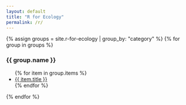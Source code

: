```yaml
---
layout: default
title: "R for Ecology"
permalink: /r/
---
```


{% assign groups = site.r-for-ecology | group_by: "category" %}
{% for group in groups %}
  <h3>{{ group.name }}</h3>
  <ul>
    {% for item in group.items %}
      <li><a href="{{ item.url }}">{{ item.title }}</a></li>
    {% endfor %}
  </ul>
{% endfor %}

